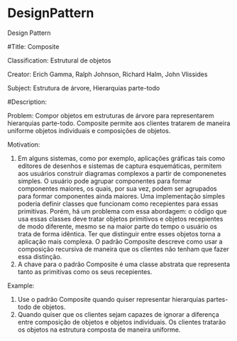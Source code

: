 # DesignPattern
Design Pattern

#Title: Composite

Classification: Estrutural de objetos

Creator: Erich Gamma, Ralph Johnson, Richard Halm, John Vlissides

Subject: Estrutura de árvore, Hierarquias parte-todo

#Description:

Problem: Compor objetos em estruturas de árvore para representarem hierarquias parte-todo. Composite permite aos clientes tratarem de maneira uniforme objetos individuais e composições de objetos.

Motivation:

1. Em alguns sistemas, como por exemplo, aplicações gráficas tais como editores de desenhos e sistemas de captura esquemáticas, permitem aos usuários construir diagramas complexos a partir de componenetes simples. O usuário pode agrupar componentes para formar componentes maiores, os quais, por sua vez, podem ser agrupados para formar componentes ainda maiores. Uma implementação simples poderia definir classes que funcionam como recepientes para essas primitivas. Porém, há um problema com essa abordagem: o código que usa essas classes deve tratar objetos primitivos e objetos recepientes de modo diferente, mesmo se na maior parte do tempo o usuário os trata de forma idêntica. Ter que distinguir entre esses objetos torna a aplicação mais complexa. O padrão Composite descreve como usar a composição recursiva de maneira que os clientes não tenham que fazer essa distinção.
2. A chave para o padrão Composite é uma classe abstrata que representa tanto as primitivas como os seus recepientes.

Example:

1. Use o padrão Composite quando quiser representar hierarquias partes-todo de objetos.
2. Quando quiser que os clientes sejam capazes de ignorar a diferença entre composição de objetos e objetos individuais. Os clientes tratarão os objetos na estrutura composta de maneira uniforme.

